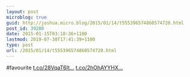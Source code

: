 ```yaml
---
layout: post
microblog: true
guid: http://joshua.micro.blog/2015/01/14/t555396574860574720.html
post_id: 39208
date: 2015-01-15T03:10:36+1100
lastmod: 2019-07-30T17:41:39+1100
type: post
url: /2015/01/14/t555396574860574720.html
---
```

#favourite [t.co/28VqaT6It...](http://t.co/28VqaT6Itw) [t.co/2hOhAYYHX...](http://t.co/2hOhAYYHXp)
